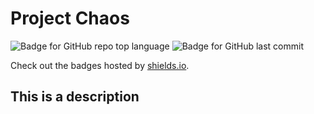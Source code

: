 # Project Chaos 


![Badge for GitHub repo top language](https://img.shields.io/github/languages/top/afafd@dfas.com/ajshea86?style=flat&logo=appveyor) ![Badge for GitHub last commit](https://img.shields.io/github/last-commit/afafd@dfas.com/ajshea86?style=flat&logo=appveyor)

Check out the badges hosted by [shields.io](https://shields.io/).
## This is a description
